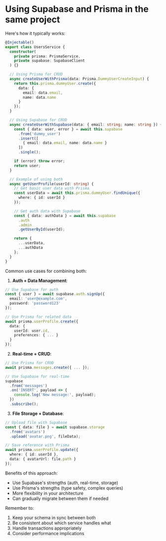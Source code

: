 
# Using Supabase and Prisma in the same project

Here's how it typically works:

```typescript
@Injectable()
export class UsersService {
  constructor(
    private prisma: PrismaService,
    private supabase: SupabaseClient
  ) {}

  // Using Prisma for CRUD
  async createUserWithPrisma(data: Prisma.DummyUserCreateInput) {
    return this.prisma.dummyUser.create({
      data: {
        email: data.email,
        name: data.name
      }
    });
  }

  // Using Supabase for CRUD
  async createUserWithSupabase(data: { email: string; name: string }) {
    const { data: user, error } = await this.supabase
      .from('dummy_user')
      .insert([
        { email: data.email, name: data.name }
      ])
      .single();

    if (error) throw error;
    return user;
  }

  // Example of using both
  async getUserProfile(userId: string) {
    // Get basic user data with Prisma
    const userData = await this.prisma.dummyUser.findUnique({
      where: { id: userId }
    });

    // Get auth data with Supabase
    const { data: authData } = await this.supabase
      .auth
      .admin
      .getUserById(userId);

    return {
      ...userData,
      ...authData
    };
  }
}
```

Common use cases for combining both:

1. **Auth + Data Management**:
```typescript
// Use Supabase for auth
const { user } = await supabase.auth.signUp({
  email: 'user@example.com',
  password: 'password123'
});

// Use Prisma for related data
await prisma.userProfile.create({
  data: {
    userId: user.id,
    preferences: { ... }
  }
});
```

2. **Real-time + CRUD**:
```typescript
// Use Prisma for CRUD
await prisma.messages.create({ ... });

// Use Supabase for real-time
supabase
  .from('messages')
  .on('INSERT', payload => {
    console.log('New message:', payload);
  })
  .subscribe();
```

3. **File Storage + Database**:
```typescript
// Upload file with Supabase
const { data: file } = await supabase.storage
  .from('avatars')
  .upload('avatar.png', fileData);

// Save reference with Prisma
await prisma.userProfile.update({
  where: { id: userId },
  data: { avatarUrl: file.path }
});
```

Benefits of this approach:
- Use Supabase's strengths (auth, real-time, storage)
- Use Prisma's strengths (type safety, complex queries)
- More flexibility in your architecture
- Can gradually migrate between them if needed

Remember to:
1. Keep your schema in sync between both
2. Be consistent about which service handles what
3. Handle transactions appropriately
4. Consider performance implications
